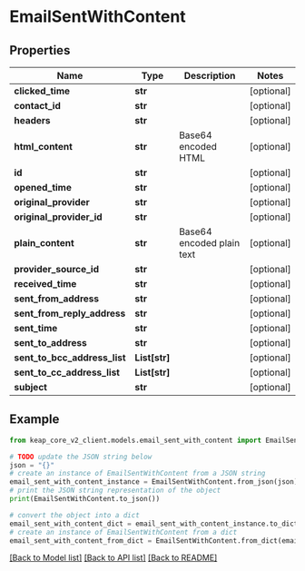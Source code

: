 # EmailSentWithContent


## Properties

Name | Type | Description | Notes
------------ | ------------- | ------------- | -------------
**clicked_time** | **str** |  | [optional] 
**contact_id** | **str** |  | [optional] 
**headers** | **str** |  | [optional] 
**html_content** | **str** | Base64 encoded HTML | [optional] 
**id** | **str** |  | [optional] 
**opened_time** | **str** |  | [optional] 
**original_provider** | **str** |  | [optional] 
**original_provider_id** | **str** |  | [optional] 
**plain_content** | **str** | Base64 encoded plain text | [optional] 
**provider_source_id** | **str** |  | [optional] 
**received_time** | **str** |  | [optional] 
**sent_from_address** | **str** |  | [optional] 
**sent_from_reply_address** | **str** |  | [optional] 
**sent_time** | **str** |  | [optional] 
**sent_to_address** | **str** |  | [optional] 
**sent_to_bcc_address_list** | **List[str]** |  | [optional] 
**sent_to_cc_address_list** | **List[str]** |  | [optional] 
**subject** | **str** |  | [optional] 

## Example

```python
from keap_core_v2_client.models.email_sent_with_content import EmailSentWithContent

# TODO update the JSON string below
json = "{}"
# create an instance of EmailSentWithContent from a JSON string
email_sent_with_content_instance = EmailSentWithContent.from_json(json)
# print the JSON string representation of the object
print(EmailSentWithContent.to_json())

# convert the object into a dict
email_sent_with_content_dict = email_sent_with_content_instance.to_dict()
# create an instance of EmailSentWithContent from a dict
email_sent_with_content_from_dict = EmailSentWithContent.from_dict(email_sent_with_content_dict)
```
[[Back to Model list]](../README.md#documentation-for-models) [[Back to API list]](../README.md#documentation-for-api-endpoints) [[Back to README]](../README.md)


